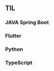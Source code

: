 ## TIL  


  
 
### JAVA Spring Boot
    
### Flutter 

### Python    
   
### TypeScript     
       
   
    
